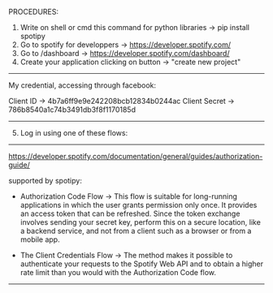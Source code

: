 PROCEDURES:

1. Write on shell or cmd this command for python libraries -> pip install spotipy
2. Go to spotify for developpers -> https://developer.spotify.com/
3. Go to /dashboard -> https://developer.spotify.com/dashboard/
4. Create your application clicking on button -> "create new project"
--------------------------------------------------------------------------------
My credential, accessing through facebook:

Client ID     -> 4b7a6ff9e9e242208bcb12834b0244ac
Client Secret -> 786b8540a1c74b3491db3f8f1170185d

--------------------------------------------------------------------------------
5. Log in using one of these flows:
--------------------------------------------------------------------------------
https://developer.spotify.com/documentation/general/guides/authorization-guide/

supported by spotipy:

- Authorization Code Flow -> This flow is suitable for long-running applications in which the user grants permission only once. It provides an access token that can be refreshed. Since the token exchange involves sending your secret key, perform this on a secure location, like a backend service, and not from a client such as a browser or from a mobile app.

- The Client Credentials Flow -> The method makes it possible to authenticate your requests to the Spotify Web API and to obtain a higher rate limit than you would with the Authorization Code flow.

--------------------------------------------------------------------------------
  

